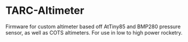 # TARC-Altimeter

Firmware for custom altimeter based off AtTiny85 and BMP280 pressure sensor, as well as COTS altimeters. For use in low to high power rocketry.

